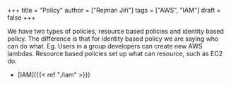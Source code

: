 
+++ 
title = "Policy"
author = ["Rejman Jiří"]
tags = ["AWS", "IAM"]
draft = false
+++ 

We have two types of policies, resource based policies and identity based policy. The difference is that for identity based policy we are saying who can do what. Eg. Users in a group developers can create new AWS lambdas. Resource based policies set up what can resource, such as EC2 do.  

- [IAM]({{< ref "./iam" >}})